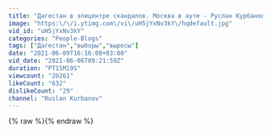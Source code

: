 ```yaml
---
title: "Дагестан в эпицентре скандалов. Москва в ауте - Руслан Курбанов"
image: "https:\/\/i.ytimg.com\/vi\/uH5jYxNv3kY\/hqdefault.jpg"
vid_id: "uH5jYxNv3kY"
categories: "People-Blogs"
tags: ["Дагестан","выборы","выросы"]
date: "2021-06-09T16:16:08+03:00"
vid_date: "2021-06-06T09:21:59Z"
duration: "PT15M19S"
viewcount: "20261"
likeCount: "632"
dislikeCount: "29"
channel: "Ruslan Kurbanov"
---
```

{% raw %}{% endraw %}
